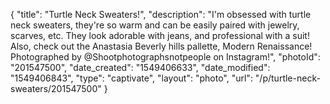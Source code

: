 {
    "title": "Turtle Neck Sweaters!",
    "description": "I'm obsessed with turtle neck sweaters, they're so warm and can be easily paired with jewelry, scarves, etc. They look adorable with jeans, and professional with a suit! Also, check out the Anastasia Beverly hills pallette, Modern Renaissance! Photographed by @Shootphotographsnotpeople on Instagram!",
    "photoId": "201547500",
    "date_created": "1549406633",
    "date_modified": "1549406843",
    "type": "captivate",
    "layout": "photo",
    "url": "\/p\/turtle-neck-sweaters\/201547500"
}